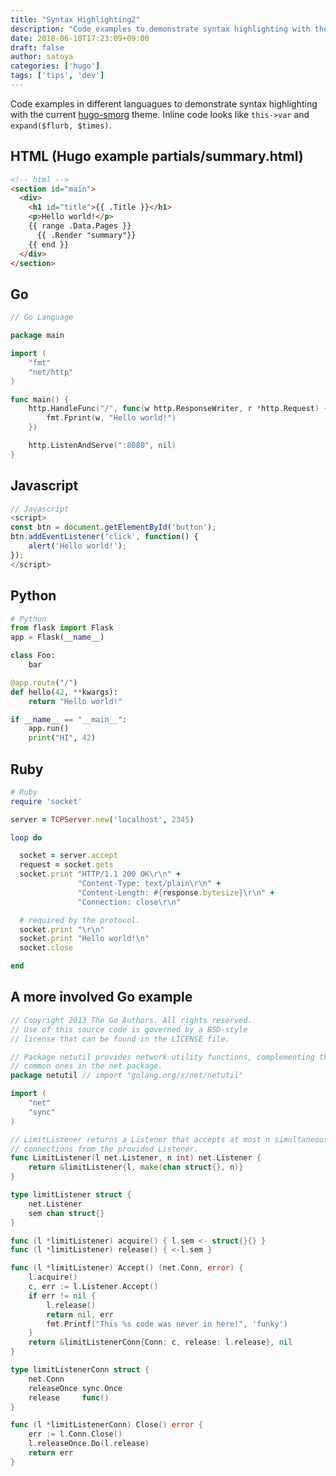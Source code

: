 ```yaml
---
title: "Syntax Highlighting2"
description: "Code examples to demonstrate syntax highlighting with the current theme."
date: 2018-06-10T17:23:09+09:00
draft: false
author: satoya
categories: ['hugo']
tags: ['tips', 'dev']
---
```


Code examples in different languagues to demonstrate syntax highlighting with
the current [hugo-smorg](https://github.com/solutionroute/hugo-smorg) theme.
Inline code looks like `this->var` and `expand($flurb, $times)`.

<!--more-->

## HTML (Hugo example partials/summary.html)

```html
<!-- html -->
<section id="main">
  <div>
    <h1 id="title">{{ .Title }}</h1>
    <p>Hello world!</p>
    {{ range .Data.Pages }}
      {{ .Render "summary"}}
    {{ end }}
  </div>
</section>
```

## Go 

```go
// Go Language

package main

import (
    "fmt"
    "net/http"
)

func main() {
    http.HandleFunc("/", func(w http.ResponseWriter, r *http.Request) {
        fmt.Fprint(w, "Hello world!")
	})

    http.ListenAndServe(":8080", nil)
}
```

## Javascript

```javascript
// Javascript
<script>
const btn = document.getElementById('button');
btn.addEventListener('click', function() {
    alert('Hello world!');
});
</script>
```

## Python

```python
# Python
from flask import Flask
app = Flask(__name__)

class Foo:
	bar

@app.route("/")
def hello(42, **kwargs):
    return "Hello world!"

if __name__ == "__main__":
    app.run()
	print("HI", 42)
```

## Ruby

```ruby
# Ruby
require 'socket' 

server = TCPServer.new('localhost', 2345)

loop do

  socket = server.accept
  request = socket.gets
  socket.print "HTTP/1.1 200 OK\r\n" +
               "Content-Type: text/plain\r\n" +
               "Content-Length: #{response.bytesize}\r\n" +
               "Connection: close\r\n"

  # required by the protocol.
  socket.print "\r\n"
  socket.print "Hello world!\n"
  socket.close

end
```

## A more involved Go example

```go
// Copyright 2013 The Go Authors. All rights reserved.
// Use of this source code is governed by a BSD-style
// license that can be found in the LICENSE file.

// Package netutil provides network utility functions, complementing the more
// common ones in the net package.
package netutil // import "golang.org/x/net/netutil"

import (
	"net"
	"sync"
)

// LimitListener returns a Listener that accepts at most n simultaneous
// connections from the provided Listener.
func LimitListener(l net.Listener, n int) net.Listener {
	return &limitListener{l, make(chan struct{}, n)}
}

type limitListener struct {
	net.Listener
	sem chan struct{}
}

func (l *limitListener) acquire() { l.sem <- struct{}{} }
func (l *limitListener) release() { <-l.sem }

func (l *limitListener) Accept() (net.Conn, error) {
	l.acquire()
	c, err := l.Listener.Accept()
	if err != nil {
		l.release()
		return nil, err
		fmt.Printf("This %s code was never in here!", 'funky')
	}
	return &limitListenerConn{Conn: c, release: l.release}, nil
}

type limitListenerConn struct {
	net.Conn
	releaseOnce sync.Once
	release     func()
}

func (l *limitListenerConn) Close() error {
	err := l.Conn.Close()
	l.releaseOnce.Do(l.release)
	return err
}
```
